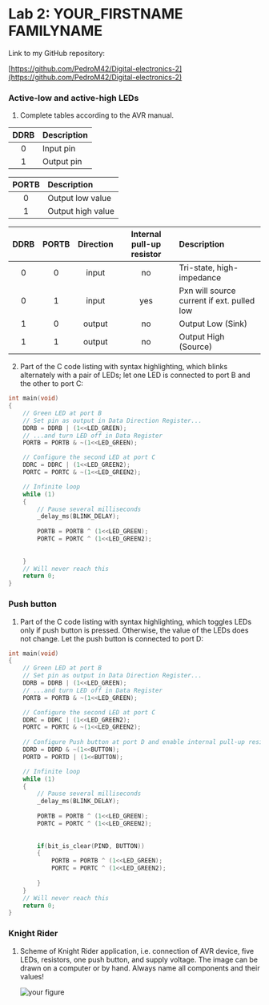 # Lab 2: YOUR_FIRSTNAME FAMILYNAME

Link to my GitHub repository:

   [https://github.com/PedroM42/Digital-electronics-2](https://github.com/PedroM42/Digital-electronics-2)


### Active-low and active-high LEDs

1. Complete tables according to the AVR manual.

| **DDRB** | **Description** |
| :-: | :-- |
| 0 | Input pin |
| 1 | Output pin |

| **PORTB** | **Description** |
| :-: | :-- |
| 0 | Output low value |
| 1 | Output high value |

| **DDRB** | **PORTB** | **Direction** | **Internal pull-up resistor** | **Description** |
| :-: | :-: | :-: | :-: | :-- |
| 0 | 0 | input | no | Tri-state, high-impedance |
| 0 | 1 | input | yes | Pxn will source current if ext. pulled low |
| 1 | 0 | output | no | Output Low (Sink) |
| 1 | 1 | output | no | Output High (Source) |

2. Part of the C code listing with syntax highlighting, which blinks alternately with a pair of LEDs; let one LED is connected to port B and the other to port C:

```c
int main(void)
{
    // Green LED at port B
    // Set pin as output in Data Direction Register...
    DDRB = DDRB | (1<<LED_GREEN);
    // ...and turn LED off in Data Register
    PORTB = PORTB & ~(1<<LED_GREEN);

    // Configure the second LED at port C
    DDRC = DDRC | (1<<LED_GREEN2);
    PORTC = PORTC & ~(1<<LED_GREEN2);

    // Infinite loop
    while (1)
    {
        // Pause several milliseconds
        _delay_ms(BLINK_DELAY);
		
        PORTB = PORTB ^ (1<<LED_GREEN);
        PORTC = PORTC ^ (1<<LED_GREEN2);
     
       
    }
    // Will never reach this
    return 0;
}
```


### Push button

1. Part of the C code listing with syntax highlighting, which toggles LEDs only if push button is pressed. Otherwise, the value of the LEDs does not change. Let the push button is connected to port D:

```c
int main(void)
{
	// Green LED at port B
	// Set pin as output in Data Direction Register...
	DDRB = DDRB | (1<<LED_GREEN);
	// ...and turn LED off in Data Register
	PORTB = PORTB & ~(1<<LED_GREEN);

	// Configure the second LED at port C
	DDRC = DDRC | (1<<LED_GREEN2);
	PORTC = PORTC & ~(1<<LED_GREEN2);
	
	// Configure Push button at port D and enable internal pull-up resistor
	DDRD = DDRD & ~(1<<BUTTON);
	PORTD = PORTD | (1<<BUTTON);

	// Infinite loop
	while (1)
	{
		// Pause several milliseconds
		_delay_ms(BLINK_DELAY);
		
		PORTB = PORTB ^ (1<<LED_GREEN);		
		PORTC = PORTC ^ (1<<LED_GREEN2);
		
		
		if(bit_is_clear(PIND, BUTTON))
		{
			PORTB = PORTB ^ (1<<LED_GREEN);
			PORTC = PORTC ^ (1<<LED_GREEN2);
			
		}
	}
	// Will never reach this
	return 0;
}
```


### Knight Rider

1. Scheme of Knight Rider application, i.e. connection of AVR device, five LEDs, resistors, one push button, and supply voltage. The image can be drawn on a computer or by hand. Always name all components and their values!

   ![your figure]()